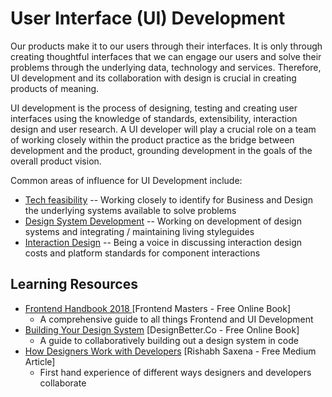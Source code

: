 # User Interface \(UI\) Development

Our products make it to our users through their interfaces. It is only through creating thoughtful interfaces that we can engage our users and solve their problems through the underlying data, technology and services. Therefore, UI development and its collaboration with design is crucial in creating products  of meaning. 

UI development is the process of designing, testing and creating user interfaces using the knowledge of standards, extensibility, interaction design and user research. A UI developer will play a crucial role on a team of working closely within the product practice as the bridge between development and the product, grounding development in the goals of the overall product vision. 

Common areas  of influence for UI Development include:

* [Tech feasibility](https://thoughtworks.gitbook.io/project/~/edit/primary/product-teams/technology-skills/ui-development) -- Working closely to identify for Business and Design the underlying systems available to solve problems
* [Design System Development](https://thoughtworks.gitbook.io/project/~/edit/primary/product-delivery-tools/product-ops/design-systems) -- Working on development of design systems and integrating / maintaining living styleguides
* [Interaction Design](https://thoughtworks.gitbook.io/project/~/edit/primary/product-teams/design-skills/interaction-design) -- Being a voice in  discussing interaction design costs and platform standards for component interactions

## Learning Resources

* [Frontend Handbook 2018 ](https://frontendmasters.com/books/front-end-handbook/2018/)\[Frontend Masters - Free Online Book\]
  * A comprehensive guide to all things Frontend and UI Development
* [Building Your Design System](https://www.designbetter.co/design-systems-handbook/building-design-system) \[DesignBetter.Co - Free Online Book\]
  * A guide to collaboratively building out a design system in code
* [How Designers Work with Developers](https://uxdesign.cc/how-designers-work-with-developers-7552be5e40e9) \[Rishabh Saxena - Free Medium Article\] 
  * First hand experience of different ways designers and developers collaborate

